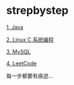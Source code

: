 # strepbystep
[1. Java](/Java/README.md)



[2. Linux C 系统编程](/LinuxC/README.md)



[3. MySQL](/MySQL/README.md)



[4. LeetCode](/leetCode/README.md)



每一步都要有痕迹...

